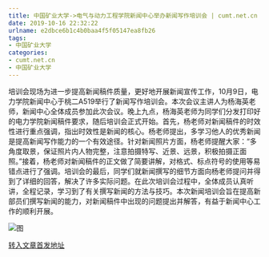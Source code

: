 ```yaml
---
title: 中国矿业大学->电气与动力工程学院新闻中心举办新闻写作培训会 | cumt.net.cn
date: 2019-10-16 22:32:22
urlname: e2dbce6b1c4b0baa4f5f05147ea8fb26
tags: 
- 中国矿业大学
categories:
- cumt.net.cn
- 中国矿业大学
---
```

培训会现场为进一步提高新闻稿件质量，更好地开展新闻宣传工作，10月9日，电力学院新闻中心于桃二A519举行了新闻写作培训会。本次会议主讲人为杨海英老师，新闻中心全体成员参加此次会议。晚上九点，杨海英老师为同学们分发打印好的电力学院新闻稿件要求，随后培训会正式开始。首先，杨老师对新闻稿件的时效性进行重点强调，指出时效性是新闻的核心。杨老师提出，多学习他人的优秀新闻是提高新闻写作能力的一个有效途径。针对新闻照片方面，杨老师提醒大家：“多角度取景，保证照片内人物完整，注意拍摄特写、近景、远景，积极拍摄正面照。”接着，杨老师对新闻稿件的正文做了简要讲解，对格式、标点符号的使用等易错点进行了强调。培训会的最后，同学们就新闻撰写的细节方面向杨老师提问并得到了详细的回答，解决了许多实际问题。在此次培训会过程中，全体成员认真听讲，全程记录，学习到了有关撰写新闻的方法与技巧。本次新闻培训会旨在提高新部员们撰写新闻的能力，对新闻稿件中出现的问题提出并解答，有益于新闻中心工作的顺利开展。

![图](http://xwzx.cumt.edu.cn/_upload/article/images/0c/e4/525788364f7b858f257064222bd9/b8689945-8fee-4cc1-87ff-b25166e8ec7d.jpg)

[转入文章首发地址](http://xwzx.cumt.edu.cn/4c/d2/c523a543954/page.htm)